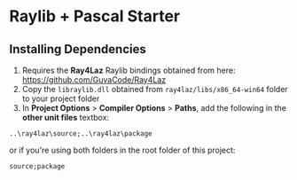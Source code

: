 # Raylib + Pascal Starter


## Installing Dependencies

1. Requires the **Ray4Laz** Raylib bindings obtained from here: https://github.com/GuvaCode/Ray4Laz
2. Copy the `libraylib.dll` obtained from `ray4laz/libs/x86_64-win64` folder to your project folder
3. In **Project Options** > **Compiler Options** > **Paths**, add the following in the **other unit files** textbox:

`..\ray4laz\source;..\ray4laz\package`

or if you're using both folders in the root folder of this project:

`source;package`
